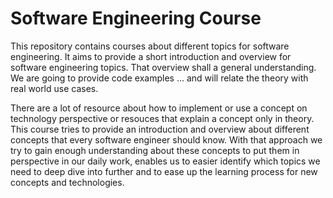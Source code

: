 # Software Engineering Course
This repository contains courses about different topics for software engineering. It aims to provide a short introduction and overview for software engineering topics. That overview shall a general understanding. We are going to provide code examples ... and will relate the theory with real world use cases.

There are a lot of resource about how to implement or use a concept on technology perspective or resouces that explain a concept only in theory.
This course tries to provide an introduction and overview about different concepts that every software engineer should know. 
With that approach we try to gain enough understanding about these concepts to put them in perspective in our daily work, enables us to easier identify which topics we need to deep dive into further and to ease up the learning process for new concepts and technologies.